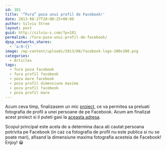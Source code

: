 ```yaml
---
id: 181
title: '“Fura” poza unui profil de Facebook!'
date: 2013-08-27T20:00:25+00:00
author: Silviu Stroe
layout: post
guid: http://silviu-s.com/?p=181
permalink: /fura-poza-unui-profil-de-facebook/
dpsp_networks_shares:
  - 'a:0:{}'
image: /wp-content/uploads/2013/08/facebook-logo-200x100.png
categories:
  - Articles
tags:
  - fura poza facebook
  - fura profil facebook
  - poza mare facebook
  - poza profil dimensiune maxima
  - poza profil facebook
  - poza profil mare
---
```

Acum ceva timp, finalizasem un mic <a title="proiect" href="http://silviu-s.com/poza-unui-profil-de-facebook-la-marime-originala/" target="_blank">proiect</a>, ce va permitea sa preluati fotografia de profil a unei persoane de pe Facebook. Acum am finalizat acest proiect si il puteti gasi la <a title="fotografia unui profil de facebook" href="http://silviu-s.com/proiecte/facebook-profile/" target="_blank">aceasta adresa</a>.

Scopul principal este acela de a determina daca ati cautat persoana potrivita pe Facebook (in caz ca fotografia de profil nu este publica si nu se poate mari), afisand la dimensiune maxima fotografia acesteia de Facebook! Enjoy! 😀
